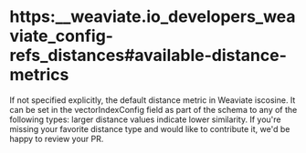 # https:\_\_weaviate.io_developers_weaviate_config-refs_distances#available-distance-metrics

If not specified explicitly, the default distance metric in Weaviate iscosine. It can be set in the vectorIndexConfig field as part of the schema to any of the following types: larger distance values indicate lower similarity. If you're missing your favorite distance type and would like to contribute it, we'd be happy to review your PR.
